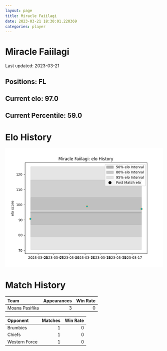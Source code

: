 ```yaml
---  
layout: page  
title: Miracle Faiilagi  
date: 2023-03-21 18:30:01.220369  
categories: player  
---
```

# Miracle Faiilagi


Last updated: 2023-03-21
## Positions: FL

## Current elo: 97.0

## Current Percentile: 59.0

# Elo History


![elo history](history_MiracleFaiilagi.png)
# Match History


| Team           |   Appearances |   Win Rate |
|:---------------|--------------:|-----------:|
| Moana Pasifika |             3 |          0 |

| Opponent      |   Matches |   Win Rate |
|:--------------|----------:|-----------:|
| Brumbies      |         1 |          0 |
| Chiefs        |         1 |          0 |
| Western Force |         1 |          0 |